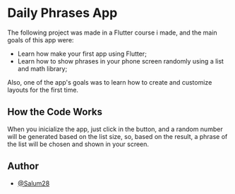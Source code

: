 # Daily Phrases App

The following project was made in a Flutter course i made, and the main goals of this app were:

* Learn how make your first app using Flutter;
* Learn how to show phrases in your phone screen randomly using a list and math library;

Also, one of the app's goals was to learn how to create and customize layouts for the first time.
## How the Code Works

When you inicialize the app, just click in the button, and a random number will be generated based on the list size, so, based on the result, a phrase of the list will be chosen and shown in your screen.
## Author

- [@Salum28](https://github.com/Salum28)
